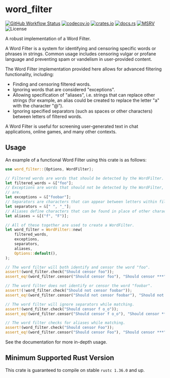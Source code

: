 # word_filter

[![GitHub Workflow Status](https://img.shields.io/github/workflow/status/Anders429/word_filter/Tests)](https://github.com/Anders429/word_filter/actions)
[![codecov.io](https://img.shields.io/codecov/c/gh/Anders429/word_filter)](https://codecov.io/gh/Anders429/word_filter)
[![crates.io](https://img.shields.io/crates/v/word_filter)](https://crates.io/crates/word_filter)
[![docs.rs](https://docs.rs/word_filter/badge.svg)](https://docs.rs/word_filter)
[![MSRV](https://img.shields.io/badge/rustc-1.33.0+-yellow.svg)](#minimum-supported-rust-version)
![License](https://img.shields.io/crates/l/word_filter)

A robust implementation of a Word Filter.

A Word Filter is a system for identifying and censoring specific words or phrases in strings. Common
usage includes censoring vulgar or profane language and preventing spam or vandelism in 
user-provided content.

The Word Filter implementation provided here allows for advanced filtering functionality, including:
- Finding and censoring filtered words.
- Ignoring words that are considered "exceptions".
- Allowing specification of "aliases", i.e. strings that can replace other strings (for example, an
alias could be created to replace the letter "a" with the character "@").
- Ignoring specified separators (such as spaces or other characters) between letters of filtered
words.

A Word Filter is useful for screening user-generated text in chat applications, online games, and
many other contexts.

## Usage
An example of a functional Word Filter using this crate is as follows:

```rust
use word_filter::{Options, WordFilter};

// Filtered words are words that should be detected by the WordFilter.
let filtered_words = &["foo"];
// Exceptions are words that should not be detected by the WordFilter, even if words inside them 
// are.
let exceptions = &["foobar"];
// Separators are characters that can appear between letters within filtered words.
let separators = &[" ", "_"];
// Aliases define characters that can be found in place of other characters in a match.
let aliases = &[("f", "F")];

// All of these together are used to create a WordFilter.
let word_filter = WordFilter::new(
    filtered_words,
    exceptions,
    separators,
    aliases,
    Options::default(),
);

// The word filter will both identify and censor the word "foo".
assert!(word_filter.check("Should censor foo"));
assert_eq!(word_filter.censor("Should censor foo"), "Should censor ***");

// The word filter does not identify or censor the word "foobar".
assert!(!word_filter.check("Should not censor foobar"));
assert_eq!(word_filter.censor("Should not censor foobar"), "Should not censor foobar");

// The word filter will ignore separators while matching.
assert!(word_filter.check("Should censor f o_o"));
assert_eq!(word_filter.censor("Should censor f o_o"), "Should censor *****");

// The word filter checks for aliases while matching.
assert!(word_filter.check("Should censor Foo"));
assert_eq!(word_filter.censor("Should censor Foo"), "Should censor ***");
```

See the documentation for more in-depth usage.

## Minimum Supported Rust Version
This crate is guaranteed to compile on stable `rustc 1.36.0` and up.
